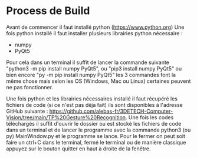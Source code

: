 # Process de Build 

Avant de commencer il faut installé python (https://www.python.org)
Une fois python installé il faut installer plusieurs librairies python nécessaire :
- numpy
- PyQt5

Pour cela dans un terminal il suffit de lancer la commande suivante "python3 -m pip install numpy PyQt5", ou "pip3 install numpy PyQt5" ou bien encore "py -m pip install numpy PyQt5" les 3 commandes font la même chose mais selon les OS (Windows, Mac ou Linux) certaines peuvent ne pas fonctionner.

Une fois python et les librairies nécessaires installé il faut récupéré les fichiers de code (si ce n'est pas déja fait) ils sont disponibles à l'adresse GitHub suivante :  https://github.com/alebas-fr/3DETECH-Computer-Vision/tree/main/TP%20Gesture%20Recognition. 
Une fois les codes téléchargés il suffit d'ouvrir le dossier ou est stocké les fichiers de code dans un terminal et de lancer le programme avec la commande python3 (ou py) MainWindow.py et le programme se lance. Pour le fermer on peut soit faire un ctrl+C dans le terminal, fermé le terminal ou de manière classique appuyez sur le bouton quitter en haut à droite de la fenêtre. 
